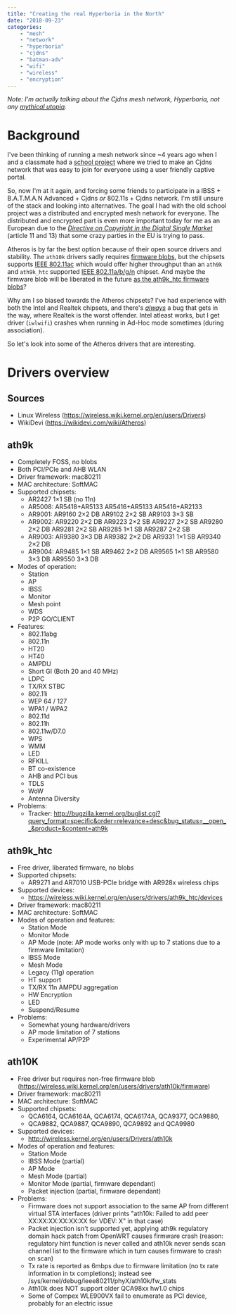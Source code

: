 ```yaml
---
title: "Creating the real Hyperboria in the North"
date: "2018-09-23"
categories:
    - "mesh"
    - "network"
    - "hyperboria"
    - "cjdns"
    - "batman-adv"
    - "wifi"
    - "wireless"
    - "encryption"
---
```

_Note: I'm actually talking about the Cjdns mesh network, Hyperboria, not any
[mythical utopia][0]._

Background
==========

I've been thinking of running a mesh network since ~4 years ago when I and a
classmate had a [school project][1] where we tried to make an Cjdns network that
was easy to join for everyone using a user friendly captive portal.

So, now I'm at it again, and forcing some friends to participate in a
IBSS + B.A.T.M.A.N Advanced + Cjdns _or_ 802.11s + Cjdns network.
I'm still unsure of the stack and looking into alternatives.
The goal I had with the old school project was a distributed and encrypted mesh
network for everyone.
The distributed and encrypted part is even more important today for me as an
European due to the [_Directive on Copyright in the Digital Single Market_][2]
(article 11 and 13) that some crazy parties in the EU is trying to pass.

Atheros is by far the best option because of their open source drivers and
stability. The `ath10k` drivers sadly requires [firmware blobs][2], but the
chipsets supports [IEEE 802.11ac][4] which would offer higher throughput than an
`ath9k` and `ath9k_htc` supported [IEEE 802.11a/b/g/n][5] chipset. And maybe the
firmware blob will be liberated in the future [as the ath9k_htc firmware blobs][6]?

Why am I so biased towards the Atheros chipsets? I've had experience with both
the Intel and Realtek chipsets, and there's [_always_][7] a bug that gets in the
way, where Realtek is the worst offender. Intel atleast works, but I get driver
(`iwlwifi`) crashes when running in Ad-Hoc mode sometimes (during association).

[0]: https://en.wikipedia.org/wiki/Hyperborea (Wikipedia: Hyperborea)
[1]: https://github.com/Meshleholm (School project)
[2]: https://en.wikipedia.org/wiki/Directive_on_Copyright_in_the_Digital_Single_Market (Directive on Copyright in the Digital Single Market)
[3]: https://wireless.wiki.kernel.org/en/users/drivers/ath10k/firmware (Atheros ath10k firmware blobs)
[4]: https://en.wikipedia.org/wiki/IEEE_802.11ac (IEEE 802.11ac standard)
[5]: https://en.wikipedia.org/wiki/IEEE_802.11 (IEEE 802.11 standard collection)
[6]: https://wireless.wiki.kernel.org/en/developers/gsoc/2012/ath9k_htc_open_firmware (Linux Wireless: ath9k_htc)
[7]: https://github.com/lwfinger/rtl8188eu/issues/4 (GitHub.com/lwfinger/rtl8188eu: ad-hoc mode issue)

So let's look into some of the Atheros drivers that are interesting.

Drivers overview
================
## Sources
 * Linux Wireless (https://wireless.wiki.kernel.org/en/users/Drivers)
 * WikiDevi (https://wikidevi.com/wiki/Atheros)

## ath9k
 * Completely FOSS, no blobs
 * Both PCI/PCIe and AHB WLAN
 * Driver framework: mac80211
 * MAC architecture: SoftMAC
 * Supported chipsets:
    - AR2427 1×1 SB (no 11n)
    - AR5008:
	AR5418+AR5133
	AR5416+AR5133
	AR5416+AR2133
    - AR9001:
	AR9160 2×2 DB
	AR9102 2×2 SB
	AR9103 3×3 SB
    - AR9002:
	AR9220 2×2 DB
	AR9223 2×2 SB
	AR9227 2×2 SB
	AR9280 2×2 DB
	AR9281 2×2 SB
	AR9285 1×1 SB
	AR9287 2×2 SB
    - AR9003:
	AR9380 3×3 DB
	AR9382 2×2 DB
	AR9331 1×1 SB
	AR9340 2×2 DB
    - AR9004:
	AR9485 1×1 SB
	AR9462 2×2 DB
	AR9565 1×1 SB
	AR9580 3×3 DB
	AR9550 3×3 DB
 * Modes of operation:
    - Station
    - AP
    - IBSS
    - Monitor
    - Mesh point
    - WDS
    - P2P GO/CLIENT
 * Features:
    - 802.11abg
    - 802.11n
    - HT20
    - HT40
    - AMPDU
    - Short GI (Both 20 and 40 MHz)
    - LDPC
    - TX/RX STBC
    - 802.11i
    - WEP 64 / 127
    - WPA1 / WPA2
    - 802.11d
    - 802.11h
    - 802.11w/D7.0
    - WPS
    - WMM
    - LED
    - RFKILL
    - BT co-existence
    - AHB and PCI bus
    - TDLS
    - WoW
    - Antenna Diversity
 * Problems:
    - Tracker: http://bugzilla.kernel.org/buglist.cgi?query_format=specific&order=relevance+desc&bug_status=__open__&product=&content=ath9k

## ath9k_htc
 * Free driver, liberated firmware, no blobs
 * Supported chipsets:
	- AR9271 and AR7010 USB-PCIe bridge with AR928x wireless chips
 * Supported devices:
	- https://wireless.wiki.kernel.org/en/users/drivers/ath9k_htc/devices
 * Driver framework: mac80211
 * MAC architecture: SoftMAC
 * Modes of operation and features:
	- Station Mode
	- Monitor Mode
	- AP Mode (note: AP mode works only with up to 7 stations due to a firmware limitation)
	- IBSS Mode
	- Mesh Mode
	- Legacy (11g) operation
	- HT support
	- TX/RX 11n AMPDU aggregation
	- HW Encryption
	- LED
	- Suspend/Resume
 * Problems:
	- Somewhat young hardware/drivers
	- AP mode limitation of 7 stations
	- Experimental AP/P2P

## ath10K
 * Free driver but requires non-free firmware blob
   (https://wireless.wiki.kernel.org/en/users/drivers/ath10k/firmware)
 * Driver framework: mac80211
 * MAC architecture: SoftMAC
 * Supported chipsets:
	- QCA6164, QCA6164A, QCA6174, QCA6174A, QCA9377, QCA9880,
	- QCA9882, QCA9887, QCA9890, QCA9892 and QCA9980
 * Supported devices:
	- http://wireless.kernel.org/en/users/Drivers/ath10k
 * Modes of operation and features:
	- Station Mode
	- IBSS Mode (partial)
	- AP Mode
	- Mesh Mode (partial)
	- Monitor Mode (partial, firmware dependant)
	- Packet injection (partial, firmware dependant)
 * Problems:
	- Firmware does not support association to the same AP from different virtual STA interfaces (driver prints "ath10k: Failed to add peer XX:XX:XX:XX:XX:XX for VDEV: X" in that case)
	- Packet injection isn't supported yet, applying ath9k regulatory domain hack patch from OpenWRT causes firmware crash (reason: regulatory hint function is never called and ath10k never sends scan channel list to the firmware which in turn causes firmware to crash on scan)
	- Tx rate is reported as 6mbps due to firmware limitation (no tx rate information in tx completions); instead see /sys/kernel/debug/ieee80211/phyX/ath10k/fw_stats
	- Ath10k does NOT support older QCA98xx hw1.0 chips
	- Some of Compex WLE900VX fail to enumerate as PCI device, probably for an electric issue
